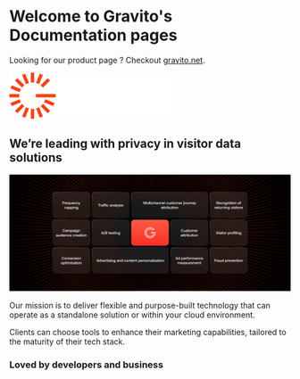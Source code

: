 # Welcome to Gravito's Documentation pages

Looking for our product page ? Checkout  [gravito.net](https://www.gravito.net).

![alt text](/img/logo.png)

## We’re leading with privacy in visitor data solutions

![alt text](./img/about-us-3.png)

Our mission is to deliver flexible and purpose-built technology that can operate as a standalone solution or within your cloud environment.

Clients can choose tools to enhance their marketing capabilities, tailored to the maturity of their tech stack.

### Loved by developers and business
